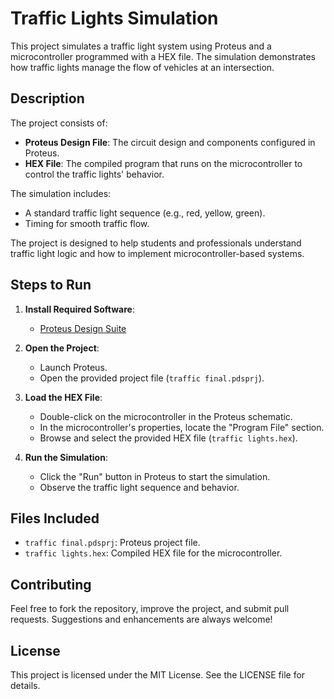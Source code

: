 # Traffic Lights Simulation

This project simulates a traffic light system using Proteus and a microcontroller programmed with a HEX file. The simulation demonstrates how traffic lights manage the flow of vehicles at an intersection.

## Description

The project consists of:

- **Proteus Design File**: The circuit design and components configured in Proteus.
- **HEX File**: The compiled program that runs on the microcontroller to control the traffic lights' behavior.

The simulation includes:

- A standard traffic light sequence (e.g., red, yellow, green).
- Timing for smooth traffic flow.

The project is designed to help students and professionals understand traffic light logic and how to implement microcontroller-based systems.

## Steps to Run

1. **Install Required Software**:

   - [Proteus Design Suite](https://www.labcenter.com/)

2. **Open the Project**:

   - Launch Proteus.
   - Open the provided project file (`traffic final.pdsprj`).

3. **Load the HEX File**:

   - Double-click on the microcontroller in the Proteus schematic.
   - In the microcontroller's properties, locate the "Program File" section.
   - Browse and select the provided HEX file (`traffic lights.hex`).

4. **Run the Simulation**:
   - Click the "Run" button in Proteus to start the simulation.
   - Observe the traffic light sequence and behavior.

## Files Included

- `traffic final.pdsprj`: Proteus project file.
- `traffic lights.hex`: Compiled HEX file for the microcontroller.

## Contributing

Feel free to fork the repository, improve the project, and submit pull requests. Suggestions and enhancements are always welcome!

## License

This project is licensed under the MIT License. See the LICENSE file for details.

